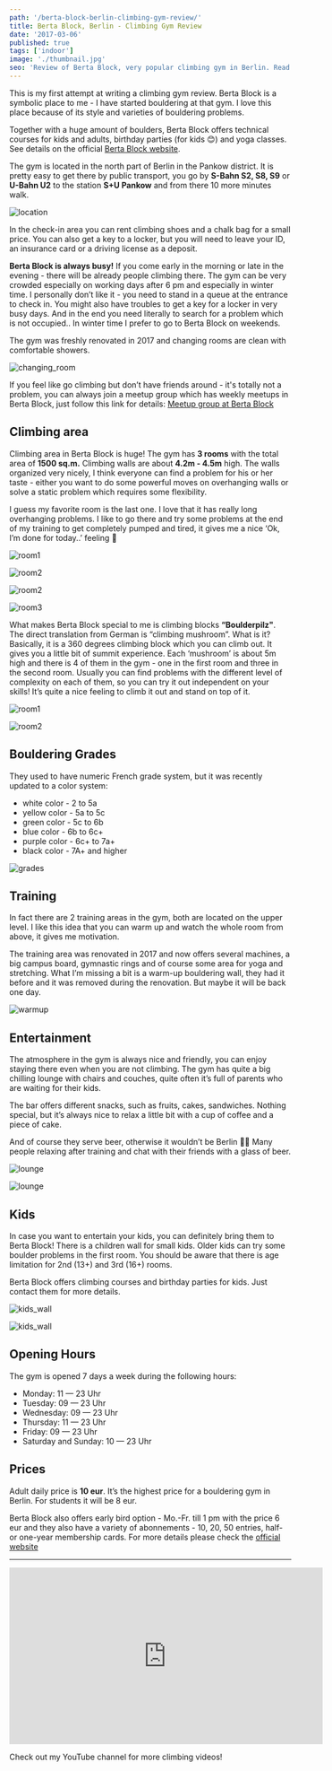 ```yaml
---
path: '/berta-block-berlin-climbing-gym-review/'
title: Berta Block, Berlin - Climbing Gym Review
date: '2017-03-06'
published: true
tags: ['indoor']
image: './thumbnail.jpg'
seo: 'Review of Berta Block, very popular climbing gym in Berlin. Read more about location, walls, training, entertainment and kids area. Climbing video included.'
---
```


This is my first attempt at writing a climbing gym review. Berta Block is a symbolic place to me - I have started bouldering at that gym. I love this place because of its style and varieties of bouldering problems.

Together with a huge amount of boulders, Berta Block offers technical courses for kids and adults, birthday parties (for kids 😊) and yoga classes. See details on the official [Berta Block website](http://www.bertablock.de/).

The gym is located in the north part of Berlin in the Pankow district. It is pretty easy to get there by public transport, you go by **S-Bahn S2, S8, S9** or **U-Bahn U2** to the station **S+U Pankow** and from there 10 more minutes walk.

![location](./01.jpg)

In the check-in area you can rent climbing shoes and a chalk bag for a small price. You can also get a key to a locker, but you will need to leave your ID, an insurance card or a driving license as a deposit.

**Berta Block is always busy!** If you come early in the morning or late in the evening - there will be already people climbing there. The gym can be very crowded especially on working days after 6 pm and especially in winter time. I personally don’t like it - you need to stand in a queue at the entrance to check in. You might also have troubles to get a key for a locker in very busy days. And in the end you need literally to search for a problem which is not occupied.. In winter time I prefer to go to Berta Block on weekends.

The gym was freshly renovated in 2017 and changing rooms are clean with comfortable showers.

![changing_room](./02.JPG)

If you feel like go climbing but don’t have friends around - it's totally not a problem, you can always join a meetup group which has weekly meetups in Berta Block, just follow this link for details: [Meetup group at Berta Block](https://www.meetup.com/Berlin-Rock-Climbing-and-Bouldering-Meetup/events/239007937/)

## Climbing area

Climbing area in Berta Block is huge! The gym has **3 rooms** with the total area of **1500 sq.m.** Climbing walls are about **4.2m - 4.5m** high. The walls organized very nicely, I think everyone can find a problem for his or her taste - either you want to do some powerful moves on overhanging walls or solve a static problem which requires some flexibility.

I guess my favorite room is the last one. I love that it has really long overhanging problems. I like to go there and try some problems at the end of my training to get completely pumped and tired, it gives me a nice ‘Ok, I’m done for today..’ feeling 💪

![room1](./03.jpg)

![room2](./04.JPG)

![room2](./05.JPG)

![room3](./06.JPG)

What makes Berta Block special to me is climbing blocks **“Boulderpilz"**. The direct translation from German is “climbing mushroom”. What is it? Basically, it is a 360 degrees climbing block which you can climb out. It gives you a little bit of summit experience. Each ‘mushroom’ is about 5m high and there is 4 of them in the gym - one in the first room and three in the second room. Usually you can find problems with the different level of complexity on each of them, so you can try it out independent on your skills! It’s quite a nice feeling to climb it out and stand on top of it.

![room1](./07.JPG)

![room2](./08.JPG)

## Bouldering Grades

They used to have numeric French grade system, but it was recently updated to a color system:

* white color - 2 to 5a
* yellow color - 5a to 5c
* green color - 5c to 6b
* blue color - 6b to 6c+
* purple color - 6c+ to 7a+
* black color - 7A+ and higher

![grades](./09.JPG)

## Training

In fact there are 2 training areas in the gym, both are located on the upper level. I like this idea that you can warm up and watch the whole room from above, it gives me motivation.

The training area was renovated in 2017 and now offers several machines, a big campus board, gymnastic rings and of course some area for yoga and stretching. What I’m missing a bit is a warm-up bouldering wall, they had it before and it was removed during the renovation. But maybe it will be back one day.

![warmup](./10.JPG)

## Entertainment

The atmosphere in the gym is always nice and friendly, you can enjoy staying there even when you are not climbing. The gym has quite a big chilling lounge with chairs and couches, quite often it’s full of parents who are waiting for their kids.

The bar offers different snacks, such as fruits, cakes, sandwiches. Nothing special, but it’s always nice to relax a little bit with a cup of coffee and a piece of cake.

And of course they serve beer, otherwise it wouldn’t be Berlin 🍺😊 Many people relaxing after training and chat with their friends with a glass of beer.

![lounge](./11.JPG)

![lounge](./12.jpg)

## Kids

In case you want to entertain your kids, you can definitely bring them to Berta Block! There is a children wall for small kids. Older kids can try some boulder problems in the first room. You should be aware that there is age limitation for 2nd (13+) and 3rd (16+) rooms.

Berta Block offers climbing courses and birthday parties for kids. Just contact them for more details.

![kids_wall](./13.jpg)

![kids_wall](./14.jpg)

## Opening Hours

The gym is opened 7 days a week during the following hours:

* Monday: 11 — 23 Uhr
* Tuesday: 09 — 23 Uhr
* Wednesday: 09 — 23 Uhr
* Thursday: 11 — 23 Uhr
* Friday: 09 — 23 Uhr
* Saturday and Sunday: 10 — 23 Uhr

## Prices

Adult daily price is **10 eur**. It’s the highest price for a bouldering gym in Berlin. For students it will be 8 eur.

Berta Block also offers early bird option - Mo.-Fr. till 1 pm with the price 6 eur and they also have a variety of abonnements - 10, 20, 50 entries, half- or one-year membership cards. For more details please check the [official website](www.bertablock.de)

---

<iframe width="560" height="315" src="https://www.youtube.com/embed/WB0d1PowQXM" frameborder="0" allow="autoplay; encrypted-media" allowfullscreen></iframe>

Check out my YouTube channel for more climbing videos!
